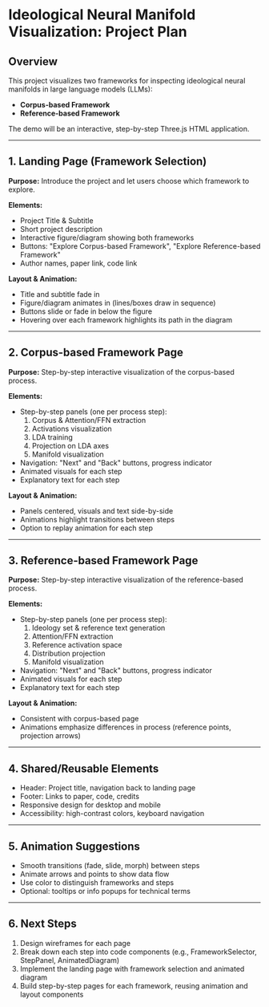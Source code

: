 # Ideological Neural Manifold Visualization: Project Plan

## Overview
This project visualizes two frameworks for inspecting ideological neural manifolds in large language models (LLMs):
- **Corpus-based Framework**
- **Reference-based Framework**

The demo will be an interactive, step-by-step Three.js HTML application.

---

## 1. Landing Page (Framework Selection)

**Purpose:**
Introduce the project and let users choose which framework to explore.

**Elements:**
- Project Title & Subtitle
- Short project description
- Interactive figure/diagram showing both frameworks
- Buttons: "Explore Corpus-based Framework", "Explore Reference-based Framework"
- Author names, paper link, code link

**Layout & Animation:**
- Title and subtitle fade in
- Figure/diagram animates in (lines/boxes draw in sequence)
- Buttons slide or fade in below the figure
- Hovering over each framework highlights its path in the diagram

---

## 2. Corpus-based Framework Page

**Purpose:**
Step-by-step interactive visualization of the corpus-based process.

**Elements:**
- Step-by-step panels (one per process step):
    1. Corpus & Attention/FFN extraction
    2. Activations visualization
    3. LDA training
    4. Projection on LDA axes
    5. Manifold visualization
- Navigation: "Next" and "Back" buttons, progress indicator
- Animated visuals for each step
- Explanatory text for each step

**Layout & Animation:**
- Panels centered, visuals and text side-by-side
- Animations highlight transitions between steps
- Option to replay animation for each step

---

## 3. Reference-based Framework Page

**Purpose:**
Step-by-step interactive visualization of the reference-based process.

**Elements:**
- Step-by-step panels (one per process step):
    1. Ideology set & reference text generation
    2. Attention/FFN extraction
    3. Reference activation space
    4. Distribution projection
    5. Manifold visualization
- Navigation: "Next" and "Back" buttons, progress indicator
- Animated visuals for each step
- Explanatory text for each step

**Layout & Animation:**
- Consistent with corpus-based page
- Animations emphasize differences in process (reference points, projection arrows)

---

## 4. Shared/Reusable Elements

- Header: Project title, navigation back to landing page
- Footer: Links to paper, code, credits
- Responsive design for desktop and mobile
- Accessibility: high-contrast colors, keyboard navigation

---

## 5. Animation Suggestions

- Smooth transitions (fade, slide, morph) between steps
- Animate arrows and points to show data flow
- Use color to distinguish frameworks and steps
- Optional: tooltips or info popups for technical terms

---

## 6. Next Steps

1. Design wireframes for each page
2. Break down each step into code components (e.g., FrameworkSelector, StepPanel, AnimatedDiagram)
3. Implement the landing page with framework selection and animated diagram
4. Build step-by-step pages for each framework, reusing animation and layout components 